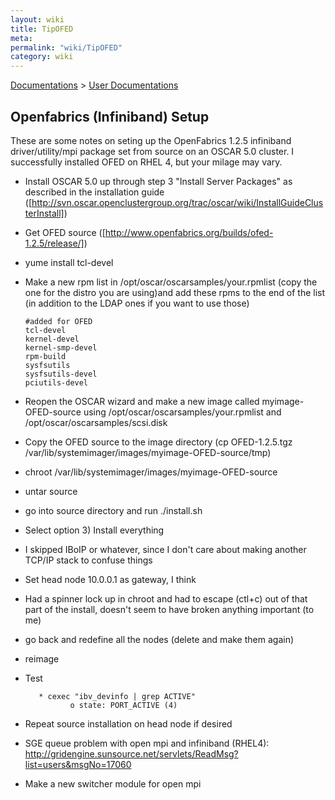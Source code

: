 ```yaml
---
layout: wiki
title: TipOFED
meta: 
permalink: "wiki/TipOFED"
category: wiki
---
```

<!-- Name: TipOFED -->
<!-- Version: 1 -->
<!-- Author: mledward -->
[Documentations](Document) > [User Documentations](Support) 

## Openfabrics (Infiniband) Setup
These are some notes on seting up the OpenFabrics 1.2.5 infiniband driver/utility/mpi package set from source on an OSCAR 5.0 cluster.  I successfully installed OFED on RHEL 4, but your milage may vary.

  * Install OSCAR 5.0 up through step 3 "Install Server Packages" as described in the installation guide ([http://svn.oscar.openclustergroup.org/trac/oscar/wiki/InstallGuideClusterInstall])
  * Get OFED source ([http://www.openfabrics.org/builds/ofed-1.2.5/release/])
  * yume install tcl-devel 

  * Make a new rpm list in /opt/oscar/oscarsamples/your.rpmlist (copy the one for the distro you are using)and add these rpms to the end of the list (in addition to the LDAP ones if you want to use those)

        #added for OFED
        tcl-devel
        kernel-devel
        kernel-smp-devel
        rpm-build
        sysfsutils
        sysfsutils-devel
        pciutils-devel

  * Reopen the OSCAR wizard and make a new image called myimage-OFED-source using /opt/oscar/oscarsamples/your.rpmlist and /opt/oscar/oscarsamples/scsi.disk 
  * Copy the OFED source to the image directory (cp OFED-1.2.5.tgz /var/lib/systemimager/images/myimage-OFED-source/tmp)
  * chroot /var/lib/systemimager/images/myimage-OFED-source 
  * untar source 
  * go into source directory and run ./install.sh 
  * Select option 3) Install everything 
  * I skipped IBoIP or whatever, since I don't care about making another TCP/IP stack to confuse things 
  * Set head node 10.0.0.1 as gateway, I think 
  * Had a spinner lock up in chroot and had to escape (ctl+c) out of that part of the install, doesn't seem to have broken anything important (to me)
  * go back and redefine all the nodes (delete and make them again) 
  * reimage 
  * Test

           * cexec "ibv_devinfo | grep ACTIVE"
                  o state: PORT_ACTIVE (4)
  * Repeat source installation on head node if desired 

  * SGE queue problem with open mpi and infiniband (RHEL4): http://gridengine.sunsource.net/servlets/ReadMsg?list=users&msgNo=17060
  * Make a new switcher module for open mpi
